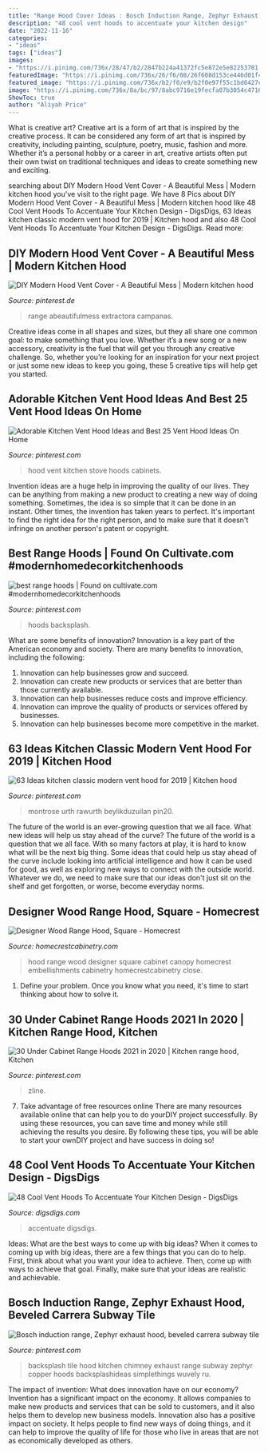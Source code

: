 ```yaml
---
title: "Range Hood Cover Ideas : Bosch Induction Range, Zephyr Exhaust Hood, Beveled Carrera Subway Tile"
description: "48 cool vent hoods to accentuate your kitchen design"
date: "2022-11-16"
categories:
- "ideas"
tags: ["ideas"]
images:
- "https://i.pinimg.com/736x/28/47/b2/2847b224a41372fc5e872e5e82253781.jpg"
featuredImage: "https://i.pinimg.com/736x/26/f6/08/26f608d153ce446d01f42f078435f1c5.jpg"
featured_image: "https://i.pinimg.com/736x/b2/f0/e9/b2f0e97f55c1bd6427c21c1e42922a28--exhaust-hood-bamboo-floor.jpg"
image: "https://i.pinimg.com/736x/8a/bc/97/8abc9716e19fecfa07b3054c4716feef.jpg"
ShowToc: true
author: "Aliyah Price"
---
```



What is creative art?
Creative art is a form of art that is inspired by the creative process. It can be considered any form of art that is inspired by creativity, including painting, sculpture, poetry, music, fashion and more. Whether it’s a personal hobby or a career in art, creative artists often put their own twist on traditional techniques and ideas to create something new and exciting.

	

		
searching about DIY Modern Hood Vent Cover - A Beautiful Mess | Modern kitchen hood you've visit to the right page. We have 8 Pics about DIY Modern Hood Vent Cover - A Beautiful Mess | Modern kitchen hood like 48 Cool Vent Hoods To Accentuate Your Kitchen Design - DigsDigs, 63 Ideas kitchen classic modern vent hood for 2019 | Kitchen hood and also 48 Cool Vent Hoods To Accentuate Your Kitchen Design - DigsDigs. Read more:
		
    
## DIY Modern Hood Vent Cover - A Beautiful Mess | Modern Kitchen Hood

<img loading=lazy src="https://i.pinimg.com/736x/fd/09/6c/fd096c4cfcdb1fbab8f411cf4db2477a.jpg" onerror="this.onerror=null;this.src='https://tse3.mm.bing.net/th?id=OIP.urja9wNdvJg_qQZ60UQgCgHaLH&amp;pid=15.1';" alt="DIY Modern Hood Vent Cover - A Beautiful Mess | Modern kitchen hood">

_Source: pinterest.de_

>range abeautifulmess extractora campanas. 

	

Creative ideas come in all shapes and sizes, but they all share one common goal: to make something that you love. Whether it’s a new song or a new accessory, creativity is the fuel that will get you through any creative challenge. So, whether you’re looking for an inspiration for your next project or just some new ideas to keep you going, these 5 creative tips will help get you started.

    
## Adorable Kitchen Vent Hood Ideas And Best 25 Vent Hood Ideas On Home

<img loading=lazy src="https://i.pinimg.com/736x/d9/6b/29/d96b292bc12be8172b3f27ada29aee4f.jpg" onerror="this.onerror=null;this.src='https://tse2.mm.bing.net/th?id=OIP.xBcdkGk0raGMVwncw-W6_AAAAA&amp;pid=15.1';" alt="Adorable Kitchen Vent Hood Ideas and Best 25 Vent Hood Ideas On Home">

_Source: pinterest.com_

>hood vent kitchen stove hoods cabinets. 

	

Invention ideas are a huge help in improving the quality of our lives. They can be anything from making a new product to creating a new way of doing something. Sometimes, the idea is so simple that it can be done in an instant. Other times, the invention has taken years to perfect. It's important to find the right idea for the right person, and to make sure that it doesn't infringe on another person's patent or copyright.

    
## Best Range Hoods | Found On Cultivate.com #modernhomedecorkitchenhoods

<img loading=lazy src="https://i.pinimg.com/736x/26/f6/08/26f608d153ce446d01f42f078435f1c5.jpg" onerror="this.onerror=null;this.src='https://tse4.mm.bing.net/th?id=OIP.QPXO-WJtalsv7WNKO9EJtwHaJ3&amp;pid=15.1';" alt="best range hoods | Found on cultivate.com #modernhomedecorkitchenhoods">

_Source: pinterest.com_

>hoods backsplash. 

	

What are some benefits of innovation?
Innovation is a key part of the American economy and society. There are many benefits to innovation, including the following: 
1. Innovation can help businesses grow and succeed. 
2. Innovation can create new products or services that are better than those currently available. 
3. Innovation can help businesses reduce costs and improve efficiency. 
4. Innovation can improve the quality of products or services offered by businesses. 
5. Innovation can help businesses become more competitive in the market.

    
## 63 Ideas Kitchen Classic Modern Vent Hood For 2019 | Kitchen Hood

<img loading=lazy src="https://i.pinimg.com/736x/8a/bc/97/8abc9716e19fecfa07b3054c4716feef.jpg" onerror="this.onerror=null;this.src='https://tse3.mm.bing.net/th?id=OIP.msbqrL3NVJkgyX-Xke185AAAAA&amp;pid=15.1';" alt="63 Ideas kitchen classic modern vent hood for 2019 | Kitchen hood">

_Source: pinterest.com_

>montrose urth rawurth beylikduzuilan pin20. 

	

The future of the world is an ever-growing question that we all face. What new ideas will help us stay ahead of the curve?
The future of the world is a question that we all face. With so many factors at play, it is hard to know what will be the next big thing. Some ideas that could help us stay ahead of the curve include looking into artificial intelligence and how it can be used for good, as well as exploring new ways to connect with the outside world. Whatever we do, we need to make sure that our ideas don't just sit on the shelf and get forgotten, or worse, become everyday norms.

    
## Designer Wood Range Hood, Square - Homecrest

<img loading=lazy src="https://www.homecrestcabinetry.com/-/media/homecrest/products/mouldings_accents/homwoodhoodcaucoa.jpg" onerror="this.onerror=null;this.src='https://tse3.mm.bing.net/th?id=OIP.Kt-7Ux4cRooarPCOFRhq3wHaLH&amp;pid=15.1';" alt="Designer Wood Range Hood, Square - Homecrest">

_Source: homecrestcabinetry.com_

>hood range wood designer square cabinet canopy homecrest embellishments cabinetry homecrestcabinetry close. 

	

1. Define your problem. Once you know what you need, it's time to start thinking about how to solve it. 

    
## 30 Under Cabinet Range Hoods 2021 In 2020 | Kitchen Range Hood, Kitchen

<img loading=lazy src="https://i.pinimg.com/736x/28/47/b2/2847b224a41372fc5e872e5e82253781.jpg" onerror="this.onerror=null;this.src='https://tse3.mm.bing.net/th?id=OIP.0FtuSBk-ZEz1KxI48MlkDAHaJ3&amp;pid=15.1';" alt="30 Under Cabinet Range Hoods 2021 in 2020 | Kitchen range hood, Kitchen">

_Source: pinterest.com_

>zline. 

	

7) Take advantage of free resources online
There are many resources available online that can help you to do yourDIY project successfully. By using these resources, you can save time and money while still achieving the results you desire. By following these tips, you will be able to start your ownDIY project and have success in doing so!

    
## 48 Cool Vent Hoods To Accentuate Your Kitchen Design - DigsDigs

<img loading=lazy src="https://www.digsdigs.com/photos/cool-vent-hoods-to-accentuate-your-kitchen-design-22-554x738.jpg" onerror="this.onerror=null;this.src='https://tse1.mm.bing.net/th?id=OIP.aAu87kUjKMORzcL247RGLgHaJ3&amp;pid=15.1';" alt="48 Cool Vent Hoods To Accentuate Your Kitchen Design - DigsDigs">

_Source: digsdigs.com_

>accentuate digsdigs. 

	

Ideas: What are the best ways to come up with big ideas?
When it comes to coming up with big ideas, there are a few things that you can do to help. First, think about what you want your idea to achieve. Then, come up with ways to achieve that goal. Finally, make sure that your ideas are realistic and achievable.

    
## Bosch Induction Range, Zephyr Exhaust Hood, Beveled Carrera Subway Tile

<img loading=lazy src="https://i.pinimg.com/736x/b2/f0/e9/b2f0e97f55c1bd6427c21c1e42922a28--exhaust-hood-bamboo-floor.jpg" onerror="this.onerror=null;this.src='https://tse2.mm.bing.net/th?id=OIP.HpB2E0gQWVfpt-c2VBeregHaJ3&amp;pid=15.1';" alt="Bosch induction range, Zephyr exhaust hood, beveled carrera subway tile">

_Source: pinterest.com_

>backsplash tile hood kitchen chimney exhaust range subway zephyr copper hoods backsplashideas simplethings wuvely ru. 

	

The impact of invention: What does innovation have on our economy?
Invention has a significant impact on the economy. It allows companies to make new products and services that can be sold to customers, and it also helps them to develop new business models. Innovation also has a positive impact on society. It helps people to find new ways of doing things, and it can help to improve the quality of life for those who live in areas that are not as economically developed as others.

